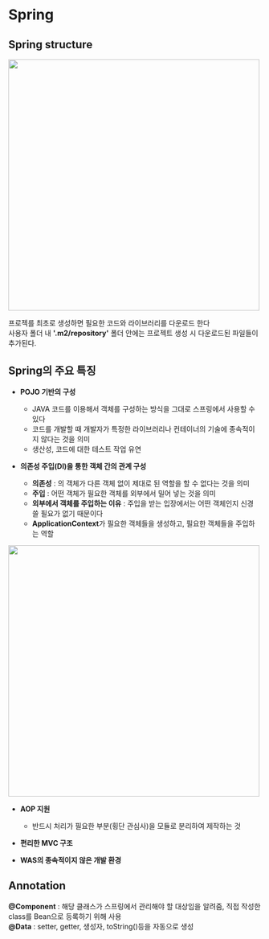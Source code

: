 # Spring   

## Spring structure   
<img src="https://user-images.githubusercontent.com/88373857/147024829-25f6a20f-6e47-4b80-812a-37ac4895ba6d.jpg" width="500" height="500">

프로젝를 최초로 생성하면 필요한 코드와 라이브러리를 다운로드 한다   
사용자 폴더 내 **'.m2/repository'** 폴더 안에는 프로젝트 생성 시 다운로드된 파일들이 추가된다.   

## Spring의 주요 특징
* **POJO 기반의 구성**      
  - JAVA 코드를 이용해서 객체를 구성하는 방식을 그대로 스프링에서 사용할 수 있다
  - 코드를 개발할 때 개발자가 특정한 라이브러리나 컨테이너의 기술에 종속적이지 않다는 것을 의미   
  - 생산성, 코드에 대한 테스트 작업 유연   
  
* **의존성 주입(DI)을 통한 객체 간의 관계 구성**    
  - **의존성** : 의 객체가 다른 객체 없이 제대로 된 역할을 할 수 없다는 것을 의미   
  - **주입** : 어떤 객체가 필요한 객체를 외부에서 밀어 넣는 것을 의미   
  - **외부에서 객체를 주입하는 이유** : 주입을 받는 입장에서는 어떤 객체인지 신경 쓸 필요가 없기 때문이다   
  - **ApplicationContext**가 필요한 객체들을 생성하고, 필요한 객체들을 주입하는 역할   
<img src="https://user-images.githubusercontent.com/88373857/147059695-80f66cf2-066b-4a79-ae21-77f0608082eb.jpg" width="500" height="500">
 
* **AOP 지원**   
  - 반드시 처리가 필요한 부분(횡단 관심사)을 모듈로 분리하여 제작하는 것   
  
* **편리한 MVC 구조**   

* **WAS의 종속적이지 않은 개발 환경**   

## Annotation   
**@Component** : 해당 클래스가 스프링에서 관리해야 할 대상임을 알려줌, 직접 작성한 class를 Bean으로 등록하기 위해 사용   
**@Data** : setter, getter, 생성자, toString()등을 자동으로 생성
